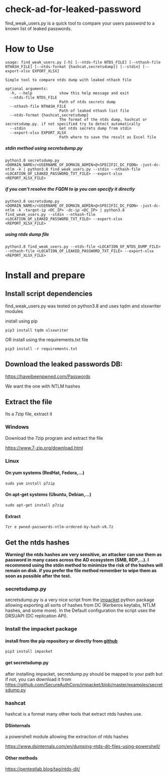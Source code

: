 # check-ad-for-leaked-password
find_weak_users.py is a quick tool to compare your users password to a known list of leaked passwords. 
# How to Use
```
usage: find_weak_users.py [-h] [--ntds-file NTDS_FILE] [--nthash-file NTHASH_FILE] [--ntds-format {hashcat,secretsdump}] [--stdin] [--export-xlsx EXPORT_XLSX]

Simple tool to compare ntds dump with leaked nthash file

optional arguments:
  -h, --help            show this help message and exit
  --ntds-file NTDS_FILE
                        Path of ntds secrets dump
  --nthash-file NTHASH_FILE
                        Path of leaked nthash list file
  --ntds-format {hashcat,secretsdump}
                        The format of the ntds dump, hashcat or secretsdump.py. if not specified try to detect automatically
  --stdin               Get ntds secrets dump from stdin
  --export-xlsx EXPORT_XLSX
                        Path where to save the result as Excel file
```
##### stdin method using secretsdump.py

`python3.8 secretsdump.py <DOMAIN_NAME>/<USERNAME_OF_DOMAIN_ADMIN>@<SPECIFIC_DC_FQDN> -just-dc-ntlm -k | python3.8 find_weak_users.py --stdin --nthash-file <LOCATION_OF_LEAKED_PASSWORD_TXT_FILE> --export-xlsx <REPORT_XLSX_FILE>`

##### if you can't resolve the FQDN to ip you can specify it directly

`python3.8 secretsdump.py <DOMAIN_NAME>/<USERNAME_OF_DOMAIN_ADMIN>@<SPECIFIC_DC_FQDN> -just-dc-ntlm -k -target-ip <DC_IP> -dc-ip <DC_IP> | python3.8 find_weak_users.py --stdin --nthash-file <LOCATION_OF_LEAKED_PASSWORD_TXT_FILE> --export-xlsx <REPORT_XLSX_FILE>`

##### using ntds dump file

`python3.8 find_weak_users.py --ntds-file <LOCATION_OF_NTDS_DUMP_FILE> --nthash-file <LOCATION_OF_LEAKED_PASSWORD_TXT_FILE> --export-xlsx <REPORT_XLSX_FILE>`

# Install and prepare
## Install script dependencies

find_weak_users.py was tested on python3.8 and uses tqdm and xlsxwriter modules

install using pip

`pip3 install tqdm xlsxwriter`

OR install using the requirements.txt file

`pip3 install -r requirements.txt`

## Download the leaked passwords DB:

https://haveibeenpwned.com/Passwords

We want the one with NTLM hashes
## Extract the file

Its a 7zip file, extract it
### Windows

Download the 7zip program and extract the file

https://www.7-zip.org/download.html
### Linux
#### On yum systems (RedHat, Fedora,…)
`sudo yum install p7zip`
#### On apt-get systems (Ubuntu, Debian,…)
`sudo apt-get install p7zip`
#### Extract
`7zr e pwned-passwords-ntlm-ordered-by-hash-v6.7z`
## Get the ntds hashes

**Warning! the ntds hashes are very sensitive, an attacker can use them as password in many cases across the AD ecosystem (SMB, RDP,…). I recommend using the stdin method to minimize the risk of the hashes will remain on disk. if you prefer the file method remember to wipe them as soon as possible after the test.**
### secretsdump.py

secretsdump.py is a very nice script from the [impacket](https://github.com/SecureAuthCorp/impacket/) python package allowing exporting all sorts of hashes from DC (Kerberos keytabs, NTLM hashes, and some more). In the Default configuration the script uses the DRSUAPI (DC replication API).
### Install the impacket package

#### install from the pip repository or directly from [github](https://github.com/SecureAuthCorp/impacket/)
`pip3 install impacket`
#### get secretsdump.py

after installing impacket, secretdump.py should be mapped to your path but if not, you can download it from https://github.com/SecureAuthCorp/impacket/blob/master/examples/secretsdump.py
### hashcat

hashcat is a format many other tools that extract ntds hashes use.
#### DSinternals

a powershell module allowing the extraction of ntds hashes

https://www.dsinternals.com/en/dumping-ntds-dit-files-using-powershell/
#### Other methods

https://pentestlab.blog/tag/ntds-dit/
